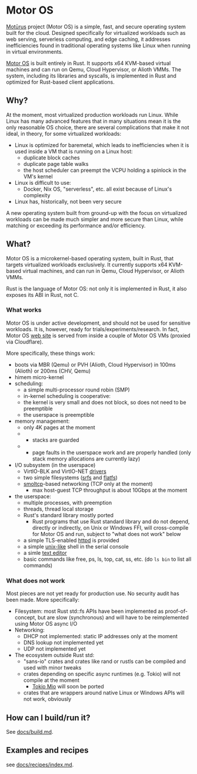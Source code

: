 # Motor OS

[Motūrus](https://moturus.com) project (Motor OS) is a simple,
fast, and secure operating system built for the cloud.
Designed specifically for virtualized workloads such as web serving, serverless computing,
and edge caching, it addresses inefficiencies found in traditional operating systems
like Linux when running in virtual environments.

[Motor OS](https://motor-os.org) is built entirely in Rust. It supports x64 KVM-based virtual machines
and can run on Qemu, Cloud Hypervisor, or Alioth VMMs. The system, including
its libraries and syscalls, is implemented in Rust and optimized for Rust-based client applications.

## Why?

At the moment, most virtualized production workloads run Linux.
While Linux has many advanced features that in many
situations mean it is the only reasonable OS choice, there are
several complications that make it not ideal, in theory,
for some virtualized workloads:

* Linux is optimized for baremetal, which leads to inefficiencies
when it is used inside a VM that is running on a Linux host:
  * duplicate block caches
  * duplicate page table walks
  * the host scheduler can preempt the VCPU holding a spinlock in the VM's kernel
* Linux is difficult to use:
  * Docker, Nix OS, "serverless", etc. all exist because of Linux's complexity
* Linux has, historically, not been very secure

A new operating system built from ground-up with the focus
on virtualized workloads can be made much simpler and more
secure than Linux, while matching or exceeding its 
performance and/or efficiency.

## What?

Motor OS is a microkernel-based operating system, built in Rust, that targets virtualized workloads exclusively.
It currently supports x64 KVM-based virtual machines, and can run in Qemu, Cloud Hypervisor, or Alioth VMMs.

Rust is the language of Motor OS: not only it is implemented in Rust, it also exposes its ABI in Rust, not C.

### What works

Motor OS is under active development, and should not be used for sensitive workloads.
It is, however, ready for trials/experiments/research. In fact, Motor OS
[web site](https://motor-os.org) is served from inside a couple of Motor OS VMs (proxied via Cloudflare).</p>

More specifically, these things work:

* boots via MBR (Qemu) or PVH (Alioth, Cloud Hypervisor) in 100ms (Alioth) or 200ms (CHV, Qemu)
* himem micro-kernel
* scheduling:
  * a simple multi-processor round robin (SMP)
  * in-kernel scheduling is cooperative:
  * the kernel is very small and does not block, so does not need to be preemptible
  * the userspace is preemptible
* memory management:
  * only 4K pages at the moment
  * * stacks are guarded
  * * page faults in the userspace work and are properly handled (only stack memory allocations are currently lazy)
* I/O subsystem (in the userspace)
  * VirtIO-BLK and VirtIO-NET <a href="https://github.com/moturus/motor-os/tree/main/src/lib/virtio">drivers</a>
  * two simple filesystems (<a href="https://crates.io/crates/srfs">srfs</a> and <a href="https://crates.io/crates/flatfs">flatfs</a>)
  * <a href="https://crates.io/crates/smoltcp">smoltcp</a>-based networking (TCP only at the moment)
    * max host-guest TCP throughput is about 10Gbps at the moment
* the userspace:
  * multiple processes, with preemption
  * threads, thread local storage
  * Rust's standard library mostly ported
    * Rust programs that use Rust standard library and do not depend, directly or indirectly, on Unix or Windows FFI,
      will cross-compile for Motor OS and run, subject to "what does not work" below
  * a simple TLS-enabled <a href="https://github.com/moturus/motor-os/tree/main/src/bin/httpd">httpd</a> is provided
  * a simple <a href="https://github.com/moturus/rush">unix-like</a> shell in the serial console
  * a simle <a href="https://github.com/moturus/motor-os/tree/main/src/bin/kibim">text editor</a>
  * basic commands like free, ps, ls, top, cat, ss, etc. (do `ls bin` to list all commands)

### What does not work

Most pieces are not yet ready for production use. No security audit has been made.
More specifically:

* Filesystem: most Rust std::fs APIs have been implemented as proof-of-concept,
but are slow (synchronous) and will have to be reimplemented using Motor OS async I/O
* Networking:
  * DHCP not implemented: static IP addresses only at the moment
  * DNS lookup not implemented yet
  * UDP not implemented yet
* The ecosystem outside Rust std:
  * "sans-io" crates and crates like rand or rustls can be compiled and used with minor tweaks
  * crates depending on specific async runtimes (e.g. Tokio) will not compile at the moment
    * [Tokio Mio](https://github.com/tokio-rs/mio) will soon be ported
  * crates that are wrappers around native Linux or Windows APIs will not work, obviously

## How can I build/run it?

See [docs/build.md](docs/build.md).

## Examples and recipes

see [docs/recipes/index.md](docs/recipes/index.md).
